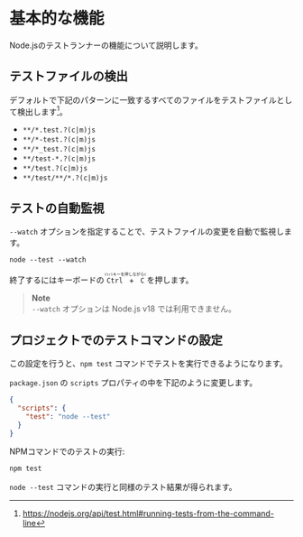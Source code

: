 # 基本的な機能

Node.jsのテストランナーの機能について説明します。

## テストファイルの検出

デフォルトで下記のパターンに一致するすべてのファイルをテストファイルとして検出します[^running-tests-from-the-command-line]。

- `**/*.test.?(c|m)js`
- `**/*-test.?(c|m)js`
- `**/*_test.?(c|m)js`
- `**/test-*.?(c|m)js`
- `**/test.?(c|m)js`
- `**/test/**/*.?(c|m)js`

[^running-tests-from-the-command-line]: <https://nodejs.org/api/test.html#running-tests-from-the-command-line>

## テストの自動監視

`--watch` オプションを指定することで、テストファイルの変更を自動で監視します。

```
node --test --watch
```

終了するにはキーボードの <ruby>`Ctrl` + `C`<rt>`Ctrl`キーを押しながら`C`</rt></ruby> を押します。

> **Note**\
> `--watch` オプションは Node.js v18 では利用できません。

## プロジェクトでのテストコマンドの設定

この設定を行うと、`npm test` コマンドでテストを実行できるようになります。

`package.json` の `scripts` プロパティの中を下記のように変更します。

```json
{
  "scripts": {
    "test": "node --test"
  }
}
```

NPMコマンドでのテストの実行:

```bash
npm test
```

`node --test` コマンドの実行と同様のテスト結果が得られます。

